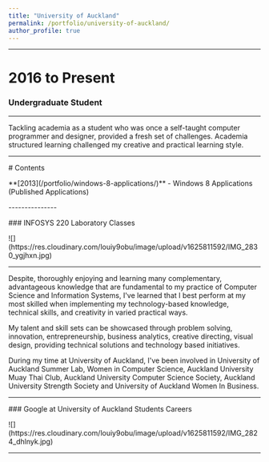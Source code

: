 ```yaml
---
title: "University of Auckland"
permalink: /portfolio/university-of-auckland/
author_profile: true
---
```


---------------
# 2016 to Present
### Undergraduate Student
---------------
<p></p><p></p>
Tackling academia as a student who was once a self-taught computer programmer and designer, provided a fresh set of challenges. Academia structured learning challenged my creative and practical learning style. 

---------------
<p></p><p></p>
# Contents
<p></p>
**[2013](/portfolio/windows-8-applications/)** - Windows 8 Applications (Published Applications)


<p></p><p></p>
---------------
<p></p>
### INFOSYS 220 Laboratory Classes
<p></p>
![](https://res.cloudinary.com/louiy9obu/image/upload/v1625811592/IMG_2830_ygjhxn.jpg)

---------------

Despite, thoroughly enjoying and learning many complementary, advantageous knowledge that are fundamental to my practice of Computer Science and Information Systems, I've learned that I best perform at my most skilled when implementing my technology-based knowledge, technical skills, and creativity in varied practical ways.

My talent and skill sets can be showcased through problem solving, innovation, entrepreneurship, business analytics, creative directing, visual design, providing technical solutions and technology based initiatives.

During my time at University of Auckland, I've been involved in University of Auckland Summer Lab, Women in Computer Science, Auckland University Muay Thai Club, Auckland University Computer Science Society, Auckland University Strength Society and University of Auckland Women In Business.

---------------
<p></p>
### Google at University of Auckland Students Careers
<p></p>
![](https://res.cloudinary.com/louiy9obu/image/upload/v1625811592/IMG_2824_dhlnyk.jpg)

---------------
